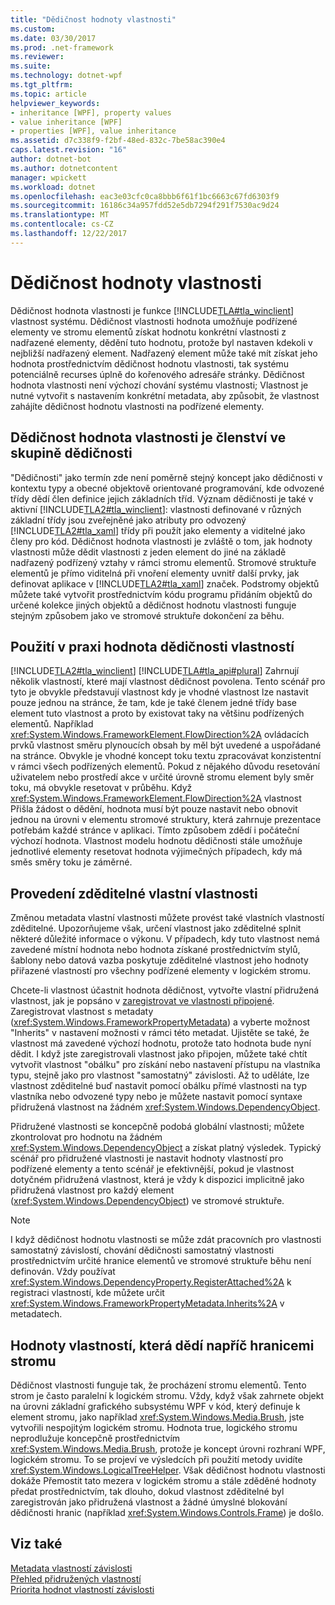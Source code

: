 ```yaml
---
title: "Dědičnost hodnoty vlastnosti"
ms.custom: 
ms.date: 03/30/2017
ms.prod: .net-framework
ms.reviewer: 
ms.suite: 
ms.technology: dotnet-wpf
ms.tgt_pltfrm: 
ms.topic: article
helpviewer_keywords:
- inheritance [WPF], property values
- value inheritance [WPF]
- properties [WPF], value inheritance
ms.assetid: d7c338f9-f2bf-48ed-832c-7be58ac390e4
caps.latest.revision: "16"
author: dotnet-bot
ms.author: dotnetcontent
manager: wpickett
ms.workload: dotnet
ms.openlocfilehash: eac3e03cfc0ca8bbb6f61f1bc6663c67fd6303f9
ms.sourcegitcommit: 16186c34a957fdd52e5db7294f291f7530ac9d24
ms.translationtype: MT
ms.contentlocale: cs-CZ
ms.lasthandoff: 12/22/2017
---
```

# <a name="property-value-inheritance"></a>Dědičnost hodnoty vlastnosti
Dědičnost hodnota vlastnosti je funkce [!INCLUDE[TLA#tla_winclient](../../../../includes/tlasharptla-winclient-md.md)] vlastnost systému. Dědičnost vlastnosti hodnota umožňuje podřízené elementy ve stromu elementů získat hodnotu konkrétní vlastnosti z nadřazené elementy, dědění tuto hodnotu, protože byl nastaven kdekoli v nejbližší nadřazený element. Nadřazený element může také mít získat jeho hodnota prostřednictvím dědičnost hodnotu vlastnosti, tak systému potenciálně recurses úplně do kořenového adresáře stránky. Dědičnost hodnota vlastnosti není výchozí chování systému vlastnosti; Vlastnost je nutné vytvořit s nastavením konkrétní metadata, aby způsobit, že vlastnost zahájíte dědičnost hodnotu vlastnosti na podřízené elementy.  
  

  
<a name="Property_Value_Inheritance_is_Containment_Inheritance"></a>   
## <a name="property-value-inheritance-is-containment-inheritance"></a>Dědičnost hodnota vlastnosti je členství ve skupině dědičnosti  
 "Dědičnosti" jako termín zde není poměrně stejný koncept jako dědičnosti v kontextu typy a obecné objektově orientované programování, kde odvozené třídy dědí člen definice jejich základních tříd. Význam dědičnosti je také v aktivní [!INCLUDE[TLA2#tla_winclient](../../../../includes/tla2sharptla-winclient-md.md)]: vlastnosti definované v různých základní třídy jsou zveřejněné jako atributy pro odvozený [!INCLUDE[TLA2#tla_xaml](../../../../includes/tla2sharptla-xaml-md.md)] třídy při použít jako elementy a viditelné jako členy pro kód. Dědičnost hodnota vlastnosti je zvláště o tom, jak hodnoty vlastnosti může dědit vlastnosti z jeden element do jiné na základě nadřazený podřízený vztahy v rámci stromu elementů. Stromové struktuře elementů je přímo viditelná při vnoření elementy uvnitř další prvky, jak definovat aplikace v [!INCLUDE[TLA2#tla_xaml](../../../../includes/tla2sharptla-xaml-md.md)] značek. Podstromy objektů můžete také vytvořit prostřednictvím kódu programu přidáním objektů do určené kolekce jiných objektů a dědičnost hodnotu vlastnosti funguje stejným způsobem jako ve stromové struktuře dokončení za běhu.  
  
<a name="Practical_Applications_of_Property_Value_Inheritance"></a>   
## <a name="practical-applications-of-property-value-inheritance"></a>Použití v praxi hodnota dědičnosti vlastností  
 [!INCLUDE[TLA2#tla_winclient](../../../../includes/tla2sharptla-winclient-md.md)] [!INCLUDE[TLA#tla_api#plural](../../../../includes/tlasharptla-apisharpplural-md.md)] Zahrnují několik vlastností, které mají vlastnost dědičnost povolena. Tento scénář pro tyto je obvykle představují vlastnost kdy je vhodné vlastnost lze nastavit pouze jednou na stránce, že tam, kde je také členem jedné třídy base element tuto vlastnost a proto by existovat taky na většinu podřízených elementů. Například <xref:System.Windows.FrameworkElement.FlowDirection%2A> ovládacích prvků vlastnost směru plynoucích obsah by měl být uvedené a uspořádané na stránce. Obvykle je vhodné koncept toku textu zpracovávat konzistentní v rámci všech podřízených elementů. Pokud z nějakého důvodu resetování uživatelem nebo prostředí akce v určité úrovně stromu element byly směr toku, má obvykle resetovat v průběhu. Když <xref:System.Windows.FrameworkElement.FlowDirection%2A> vlastnost Přišla žádost o dědění, hodnota musí být pouze nastavit nebo obnovit jednou na úrovni v elementu stromové struktury, která zahrnuje prezentace potřebám každé stránce v aplikaci. Tímto způsobem zdědí i počáteční výchozí hodnota. Vlastnost modelu hodnotu dědičnosti stále umožňuje jednotlivé elementy resetovat hodnota výjimečných případech, kdy má směs směry toku je záměrné.  
  
<a name="Making_a_Custom_Property_Inheritable"></a>   
## <a name="making-a-custom-property-inheritable"></a>Provedení zděditelné vlastní vlastnosti  
 Změnou metadata vlastní vlastnosti můžete provést také vlastních vlastností zděditelné. Upozorňujeme však, určení vlastnost jako zděditelné splnit některé důležité informace o výkonu. V případech, kdy tuto vlastnost nemá zavedené místní hodnota nebo hodnota získané prostřednictvím stylů, šablony nebo datová vazba poskytuje zděditelné vlastnost jeho hodnoty přiřazené vlastností pro všechny podřízené elementy v logickém stromu.  
  
 Chcete-li vlastnost účastnit hodnota dědičnost, vytvořte vlastní přidružená vlastnost, jak je popsáno v [zaregistrovat ve vlastnosti připojené](../../../../docs/framework/wpf/advanced/how-to-register-an-attached-property.md). Zaregistrovat vlastnost s metadaty (<xref:System.Windows.FrameworkPropertyMetadata>) a vyberte možnost "Inherits" v nastavení možnosti v rámci této metadat. Ujistěte se také, že vlastnost má zavedené výchozí hodnotu, protože tato hodnota bude nyní dědit. I když jste zaregistrovali vlastnost jako připojen, můžete také chtít vytvořit vlastnost "obálku" pro získání nebo nastavení přístupu na vlastníka typu, stejně jako pro vlastnost "samostatný" závislosti. Až to uděláte, lze vlastnost zděditelné buď nastavit pomocí obálku přímé vlastnosti na typ vlastníka nebo odvozené typy nebo je můžete nastavit pomocí syntaxe přidružená vlastnost na žádném <xref:System.Windows.DependencyObject>.  
  
 Přidružené vlastnosti se koncepčně podobá globální vlastnosti; můžete zkontrolovat pro hodnotu na žádném <xref:System.Windows.DependencyObject> a získat platný výsledek. Typický scénář pro přidružené vlastnosti je nastavit hodnoty vlastností pro podřízené elementy a tento scénář je efektivnější, pokud je vlastnost dotyčném přidružená vlastnost, která je vždy k dispozici implicitně jako přidružená vlastnost pro každý element (<xref:System.Windows.DependencyObject>) ve stromové struktuře.  
  
> [!NOTE]
>  I když dědičnost hodnotu vlastnosti se může zdát pracovních pro vlastnosti samostatný závislostí, chování dědičnosti samostatný vlastnosti prostřednictvím určité hranice elementů ve stromové struktuře běhu není definován. Vždy používat <xref:System.Windows.DependencyProperty.RegisterAttached%2A> k registraci vlastností, kde můžete určit <xref:System.Windows.FrameworkPropertyMetadata.Inherits%2A> v metadatech.  
  
<a name="InheritanceContext"></a>   
## <a name="inheriting-property-values-across-tree-boundaries"></a>Hodnoty vlastností, která dědí napříč hranicemi stromu  
 Dědičnost vlastnosti funguje tak, že procházení stromu elementů. Tento strom je často paralelní k logickém stromu. Vždy, když však zahrnete objekt na úrovni základní grafického subsystému WPF v kód, který definuje k element stromu, jako například <xref:System.Windows.Media.Brush>, jste vytvořili nespojitým logickém stromu. Hodnota true, logického stromu neprodlužuje koncepčně prostřednictvím <xref:System.Windows.Media.Brush>, protože je koncept úrovni rozhraní WPF, logickém stromu. To se projeví ve výsledcích při použití metody uvidíte <xref:System.Windows.LogicalTreeHelper>. Však dědičnost hodnotu vlastnosti dokáže Přemostit tato mezera v logickém stromu a stále zděděné hodnoty předat prostřednictvím, tak dlouho, dokud vlastnost zděditelné byl zaregistrován jako přidružená vlastnost a žádné úmyslné blokování dědičnosti hranic (například <xref:System.Windows.Controls.Frame>) je došlo.  
  
## <a name="see-also"></a>Viz také  
 [Metadata vlastností závislosti](../../../../docs/framework/wpf/advanced/dependency-property-metadata.md)  
 [Přehled přidružených vlastností](../../../../docs/framework/wpf/advanced/attached-properties-overview.md)  
 [Priorita hodnot vlastností závislosti](../../../../docs/framework/wpf/advanced/dependency-property-value-precedence.md)
